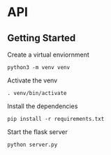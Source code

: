 # API
## Getting Started
Create a virtual enviornment
```
python3 -m venv venv
```
Activate the venv
```
. venv/bin/activate
```
Install the dependencies
```
pip install -r requirements.txt
```
Start the flask server
```
python server.py
```